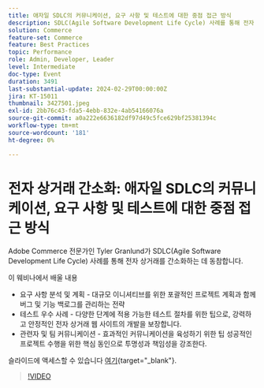 ```yaml
---
title: 애자일 SDLC의 커뮤니케이션, 요구 사항 및 테스트에 대한 중점 접근 방식
description: SDLC(Agile Software Development Life Cycle) 사례를 통해 전자 상거래를 간소화하는 방법에 대해 알아봅니다.  요구 사항 분석 및 계획, 버그 및 기능 백로그 관리 전략, 대규모 이니셔티브를 위한 프로젝트 계획, 다양한 단계에 적용할 수 있는 테스트 절차 팁, 강력하고 안정적인 전자 상거래 웹 사이트 개발 보장, 효과적인 커뮤니케이션을 육성하기 위한 팁에 대해 알아봅니다. 성공적인 프로젝트 실행을 위한 핵심 요소로서 투명성과 책임성을 강조합니다.여기 슬라이드에 액세스할 수 있습니다.
solution: Commerce
feature-set: Commerce
feature: Best Practices
topic: Performance
role: Admin, Developer, Leader
level: Intermediate
doc-type: Event
duration: 3491
last-substantial-update: 2024-02-29T00:00:00Z
jira: KT-15011
thumbnail: 3427501.jpeg
exl-id: 2bb76c43-fda5-4ebb-832e-4ab54166076a
source-git-commit: a0a222e6636182df97d49c5fce629bf25381394c
workflow-type: tm+mt
source-wordcount: '181'
ht-degree: 0%

---
```


# 전자 상거래 간소화: 애자일 SDLC의 커뮤니케이션, 요구 사항 및 테스트에 대한 중점 접근 방식

Adobe Commerce 전문가인 Tyler Granlund가 SDLC(Agile Software Development Life Cycle) 사례를 통해 전자 상거래를 간소화하는 데 동참합니다.

이 웨비나에서 배울 내용

* 요구 사항 분석 및 계획 - 대규모 이니셔티브를 위한 포괄적인 프로젝트 계획과 함께 버그 및 기능 백로그를 관리하는 전략
* 테스트 우수 사례 - 다양한 단계에 적용 가능한 테스트 절차를 위한 팁으로, 강력하고 안정적인 전자 상거래 웹 사이트의 개발을 보장합니다.
* 관련자 및 팀 커뮤니케이션 - 효과적인 커뮤니케이션을 육성하기 위한 팁 성공적인 프로젝트 수행을 위한 핵심 동인으로 투명성과 책임성을 강조한다.

슬라이드에 액세스할 수 있습니다 [여기](../../assets/commerce/agile-sldc-slides.pdf){target="_blank"}.

>[!VIDEO](https://video.tv.adobe.com/v/3427501/?learn=on)
